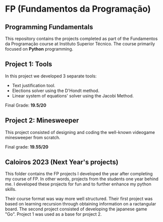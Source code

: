 # FP (Fundamentos da Programação)
## Programming Fundamentals

This repository contains the projects completed as part of the Fundamentos da Programação course at Instituto Superior Técnico. The course primarily focused on **Python** programming.

## Project 1: Tools

In this project we developed 3 separate tools:
- Text justification tool.
- Elections solver using the D'Hondt method.
- Linear system of equations' solver using the Jacobi Method.

Final Grade: **19.5/20**

## Project 2: Minesweeper

This project consisted of designing and coding the well-known videogame minesweeper from scratch.

Final grade: **19.55/20**

## Caloiros 2023 (Next Year's projects)

This folder contains the FP projects I developed the year after completing my course of FP. In other words, projects from the students one year behind me. I developed these projects for fun and to further enhance my python skills.

Their course format was way more well structured. Their first project was based on learning recursion through obtaining information on a ractangular board. The second project consisted of developing the japanese game "Go". Project 1 was used as a base for project 2.